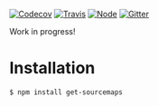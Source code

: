 [![Codecov](https://img.shields.io/codecov/c/github/ehmicky/get-sourcemaps.svg?label=tested&logo=codecov)](https://codecov.io/gh/ehmicky/get-sourcemaps) [![Travis](https://img.shields.io/badge/cross-platform-4cc61e.svg?logo=travis)](https://travis-ci.org/ehmicky/get-sourcemaps) [![Node](https://img.shields.io/node/v/get-sourcemaps.svg?logo=node.js)](https://www.npmjs.com/package/get-sourcemaps) [![Gitter](https://img.shields.io/gitter/room/ehmicky/get-sourcemaps.svg?logo=gitter)](https://gitter.im/ehmicky/get-sourcemaps)

Work in progress!

# Installation

```bash
$ npm install get-sourcemaps
```
